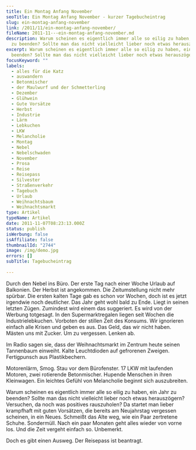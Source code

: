 ```yaml
---
title: Ein Montag Anfang November
seoTitle: Ein Montag Anfang November - kurzer Tagebucheintrag
slug: ein-montag-anfang-november
link: /2011/11/ein-montag-anfang-november/
fileName: 2011-11---ein-montag-anfang-november.md
description: Warum scheinen es eigentlich immer alle so eilig zu haben, ein Jahr
  zu beenden? Sollte man das nicht vielleicht lieber noch etwas herauszögern?
excerpt: Warum scheinen es eigentlich immer alle so eilig zu haben, ein Jahr zu
  beenden? Sollte man das nicht vielleicht lieber noch etwas herauszögern?
focusKeyword: ""
labels:
  - alles für die Katz
  - auswandern
  - Betonmischer
  - der Maulwurf und der Schmetterling
  - Dezember
  - Glühwein
  - Gute Vorsätze
  - Herbst
  - Industrie
  - Lärm
  - Lebkuchen
  - LKW
  - Melancholie
  - Montag
  - Nebel
  - Nebelschwaden
  - November
  - Prosa
  - Reise
  - Reisepass
  - Silvester
  - Straßenverkehr
  - Tagebuch
  - Urlaub
  - Weihnachtsbaum
  - Weihnachtsmarkt
type: Artikel
typeName: Artikel
date: 2011-11-07T08:23:13.000Z
status: publish
isWerbung: false
isAffiliate: false
thumbnailId: "2744"
image: /img/demo.jpg
errors: []
subTitle: Tagebucheintrag
  
---
```


Durch den Nebel ins Büro. Der erste Tag nach einer Woche Urlaub auf Balkonien.
Der Herbst ist angekommen. Die Zeitumstellung nicht mehr spürbar. Die ersten
kalten Tage gab es schon vor Wochen, doch ist es jetzt irgendwie noch
deutlicher. Das Jahr geht wohl bald zu Ende. Liegt in seinen letzten Zügen.
Zumindest wird einem das suggeriert. Es wird von der Werbung totgesagt. In den
Supermarktregalen liegen seit Wochen die Industrielebkuchen. Vorboten der
stillen Zeit des Konsums. Wir ignorieren einfach alle Krisen und geben es aus.
Das Geld, das wir nicht haben. Mästen uns mit Zucker. Um zu vergessen. Lenken
ab.

Im Radio sagen sie, dass der Weihnachtsmarkt im Zentrum heute seinen Tannenbaum
einweiht. Kalte Leuchtdioden auf gefrorenen Zweigen. Fertigpunsch aus
Plastikbechern.

Motorenlärm, Smog. Stau vor dem Bürofenster. 17 LKW mit laufenden Motoren, zwei
rotierende Betonmischer. Hupende Menschen in ihren Kleinwagen. Ein leichtes
Gefühl von Melancholie beginnt sich auszubreiten.

Warum scheinen es eigentlich immer alle so eilig zu haben, ein Jahr zu beenden?
Sollte man das nicht vielleicht lieber noch etwas herauszögern? Versuchen, da
noch was positives rauszuholen? Da startet man lieber krampfhaft mit guten
Vorsätzen, die bereits am Neujahrstag vergessen scheinen, in ein Neues. Schmeißt
das Alte weg, wie ein Paar zertretene Schuhe. Sondermüll. Nach ein paar Monaten
geht alles wieder von vorne los. Und die Zeit vergeht einfach so. Unbemerkt.

Doch es gibt einen Ausweg. Der Reisepass ist beantragt.

  